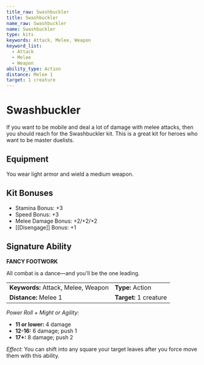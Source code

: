 ```yaml
---
title_raw: Swashbuckler
title: Swashbuckler
name_raw: Swashbuckler
name: Swashbuckler
type: kits
keywords: Attack, Melee, Weapon
keyword_list:
  - Attack
  - Melee
  - Weapon
ability_type: Action
distance: Melee 1
target: 1 creature
---
```


# Swashbuckler

If you want to be mobile and deal a lot of damage with melee attacks, then you should reach for the Swashbuckler kit. This is a great kit for heroes who want to be master duelists.

## Equipment

You wear light armor and wield a medium weapon.

## Kit Bonuses

- Stamina Bonus: +3
- Speed Bonus: +3
- Melee Damage Bonus: +2/+2/+2
- [[Disengage]] Bonus: +1

## Signature Ability

**FANCY FOOTWORK**

All combat is a dance—and you'll be the one leading.

|                                     |                        |
| :---------------------------------- | :--------------------- |
| **Keywords:** Attack, Melee, Weapon | **Type:** Action       |
| **Distance:** Melee 1               | **Target:** 1 creature |

*Power Roll + Might or Agility:*

- **11 or lower:** 4 damage
- **12-16:** 6 damage; push 1
- **17+:** 8 damage; push 2

*Effect:* You can shift into any square your target leaves after you force move them with this ability.
